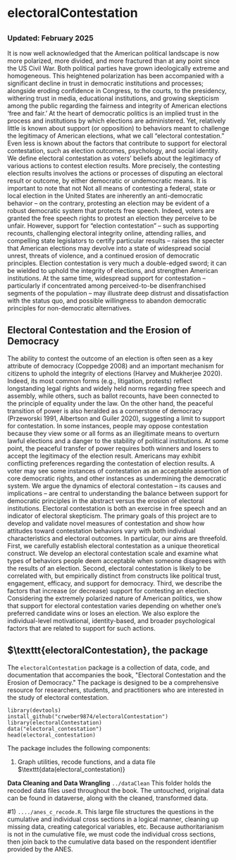 # electoralContestation

## 

### Updated: February 2025

It is now well acknowledged that the American political landscape is now more polarized, more divided, and more fractured than at any point since the US Civil War. Both political parties have grown ideologically extreme and homogeneous. This heightened polarization has been accompanied with a significant decline in trust in democratic institutions and processes; alongside eroding confidence in Congress, to the courts, to the presidency, withering trust in media, educational institutions, and growing skepticism among the public regarding the fairness and integrity of American elections ‘free and fair.’
At the heart of democratic politics is an implied trust in the process and institutions by which elections are administered. Yet, relatively little is known about support (or opposition) to behaviors meant to challenge the legitimacy of American elections, what we call “electoral contestation.”  Even less is known about the factors that contribute to support for electoral contestation, such as election outcomes, psychology, and social identity. We define electoral contestation as voters’ beliefs about the legitimacy of various actions to contest election results. More precisely, the contesting election results involves the actions or processes of disputing an electoral result or outcome, by either democratic or undemocratic means.
It is important to note that not Not all means of contesting a federal, state or local election in the United States are inherently an anti-democratic behavior – on the contrary, protesting an election may be evident of a robust democratic system that protects free speech. Indeed, voters are granted the free speech rights to protest an election they perceive to be unfair. However, support for “election contestation” – such as supporting recounts, challenging electoral integrity online, attending rallies, and compelling state legislators to certify particular results – raises the specter that American elections may devolve into a state of widespread social unrest, threats of violence, and a continued erosion of democratic principles. Election contestation is very much a double-edged sword; it can be wielded to uphold the integrity of elections, and strengthen American institutions. At the same time, widespread support for contestation – particularly if concentrated among perceived-to-be disenfranchised segments of the population – may illustrate deep distrust and dissatisfaction with the status quo, and possible willingness to abandon democratic principles for non-democratic alternatives.

## Electoral Contestation and the Erosion of Democracy

The ability to contest the outcome of an election is often seen as a key attribute of democracy (Coppedge 2008) and an important mechanism for citizens to uphold the integrity of elections (Harvey and Mukherjee 2020). Indeed, its most common forms (e.g., litigation, protests) reflect longstanding legal rights and widely held norms regarding free speech and assembly, while others, such as ballot recounts, have been connected to the principle of equality under the law. 
On the other hand, the peaceful transition of power is also heralded as a cornerstone of democracy (Przeworski 1991, Albertson and Guiler 2020), suggesting a limit to support for contestation. In some instances, people may oppose contestation because they view some or all forms as an illegitimate means to overturn lawful elections and a danger to the stability of political institutions. At some point, the peaceful transfer of power requires both winners and losers to accept the legitimacy of the election result.
Americans may exhibit conflicting preferences regarding the contestation of election results. A voter may see some instances of contestation as an acceptable assertion of core democratic rights, and other instances as undermining the democratic system. We argue the dynamics of electoral contestation – its causes and implications – are central to understanding the  balance between support for democratic principles in the abstract versus the erosion of electoral institutions. Electoral contestation is both an exercise in free speech and an indicator of electoral skepticism. 
The primary goals of this project are to develop and validate novel measures of contestation and show how attitudes toward contestation behaviors vary with both individual characteristics and electoral outcomes. In particular, our aims are threefold. First, we carefully establish electoral contestation as a unique theoretical construct. We develop an electoral contestation scale and examine what types of behaviors people deem acceptable when someone disagrees with the results of an election. Second, electoral contestation is likely to be correlated with, but empirically distinct from constructs like political trust, engagement, efficacy, and support for democracy. Third, we describe the factors that increase (or decrease) support for contesting an election.  Considering the extremely polarized nature of American politics, we show that support for electoral contestation varies depending on whether one’s preferred candidate wins or loses an election. We also explore the individual-level motivational, identity-based, and broader psychological factors that are related to support for such actions.

## $\texttt{electoralContestation}, the package 

The $\texttt{electoralContestation}$ package is a collection of data, code, and documentation that accompanies the book, "Electoral Contestation and the Erosion of Democracy." 
The package is designed to be a comprehensive resource for researchers, students, and practitioners who are interested in the study of 
electoral contestation. 

```{r}
library(devtools)
install_github("crweber9874/electoralContestation")
library(electoralContestation)
data("electoral_contestation")
head(electoral_contestation)
```

The package includes the following components:
1. Graph utilities, recode functions, and a data file $\texttt{data(electoral_contestation)}

$\textbf{Data Cleaning and Data Wrangling}$ $\texttt{../dataClean}$ This folder holds the recoded data files used throughout the book. The untouched, original data can be found in dataverse, along with the cleaned, transformed data.




#1)  $\texttt{..../anes_c_recode.R}$. This large file structures the questions in the cumulative and individual cross sections in a logical manner, cleaning up missing data, creating categorical variables, etc. Because authoritarianism is not in the cumulative file, we must code the individual cross sections, then join back to the cumulative data based on the respondent identifier provided by the ANES.
 


